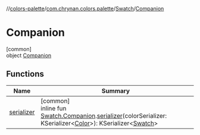 //[colors-palette](../../../../index.md)/[com.chrynan.colors.palette](../../index.md)/[Swatch](../index.md)/[Companion](index.md)

# Companion

[common]\
object [Companion](index.md)

## Functions

| Name | Summary |
|---|---|
| [serializer](../../../com.chrynan.colors.palette.serialization/serializer.md) | [common]<br>inline fun [Swatch.Companion](index.md).[serializer](../../../com.chrynan.colors.palette.serialization/serializer.md)(colorSerializer: KSerializer&lt;[Color](../../../../../colors-core/colors-core/com.chrynan.colors/-color/index.md)&gt;): KSerializer&lt;[Swatch](../index.md)&gt; |
